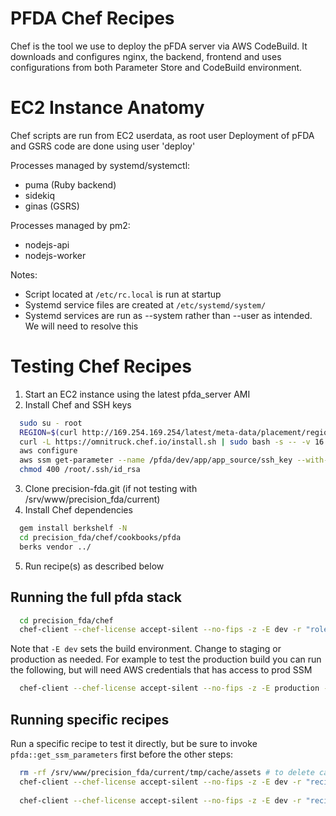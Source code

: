 # PFDA Chef Recipes

Chef is the tool we use to deploy the pFDA server via AWS CodeBuild.
It downloads and configures nginx, the backend, frontend and uses configurations from both Parameter Store and CodeBuild environment.

# EC2 Instance Anatomy

Chef scripts are run from EC2 userdata, as root user
Deployment of pFDA and GSRS code are done using user 'deploy'

Processes managed by systemd/systemctl:
- puma (Ruby backend)
- sidekiq
- ginas (GSRS)

Processes managed by pm2:
- nodejs-api
- nodejs-worker

Notes:
- Script located at `/etc/rc.local` is run at startup
- Systemd service files are created at `/etc/systemd/system/`
- Systemd services are run as --system rather than --user as intended. We will need to resolve this

# Testing Chef Recipes

1. Start an EC2 instance using the latest pfda_server AMI
2. Install Chef and SSH keys

``` bash
  sudo su - root
  REGION=$(curl http://169.254.169.254/latest/meta-data/placement/region)
  curl -L https://omnitruck.chef.io/install.sh | sudo bash -s -- -v 16.12.3-1
  aws configure
  aws ssm get-parameter --name /pfda/dev/app/app_source/ssh_key --with-decryption --output text --query Parameter.Value --region $REGION  > /root/.ssh/id_rsa
  chmod 400 /root/.ssh/id_rsa
```

3. Clone precision-fda.git (if not testing with /srv/www/precision_fda/current)
4. Install Chef dependencies

``` bash
  gem install berkshelf -N
  cd precision_fda/chef/cookbooks/pfda
  berks vendor ../
```

5. Run recipe(s) as described below

## Running the full pfda stack

``` bash
  cd precision_fda/chef
  chef-client --chef-license accept-silent --no-fips -z -E dev -r "role[pfda_server]"
```

Note that `-E dev` sets the build environment. Change to staging or production as needed. For example to test the production build
you can run the following, but will need AWS credentials that has access to prod SSM

``` bash
  chef-client --chef-license accept-silent --no-fips -z -E production -r "role[pfda_server]"
```

## Running specific recipes

Run a specific recipe to test it directly, but be sure to invoke `pfda::get_ssm_parameters` first before the other steps:

``` bash
  rm -rf /srv/www/precision_fda/current/tmp/cache/assets # to delete cache, if you debug comment out git checkout in deploy_ruby.rb
  chef-client --chef-license accept-silent --no-fips -z -E dev -r "recipe[pfda::get_ssm_parameters],recipe[pfda::deploy_ruby]"
  
  chef-client --chef-license accept-silent --no-fips -z -E dev -r "recipe[pfda::get_ssm_parameters],recipe[pfda::deploy_gsrs]"
```

